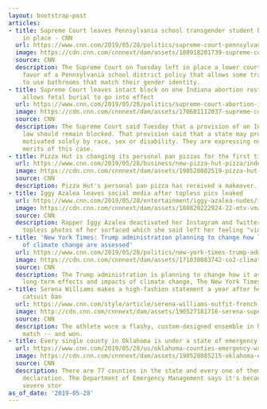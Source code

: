 ```yaml
---
layout: bootstrap-post
articles:
- title: Supreme Court leaves Pennsylvania school transgender student bathroom policy
    in place - CNN
  url: https://www.cnn.com/2019/05/28/politics/supreme-court-pennsylvania-school-transgender-student-bathroom-policy/index.html
  image: https://cdn.cnn.com/cnnnext/dam/assets/180918201739-supreme-court-building-super-tease.jpg
  source: CNN
  description: The Supreme Court on Tuesday left in place a lower court ruling in
    favor of a Pennsylvania school district policy that allows some transgender students
    to use bathrooms that match their gender identity.
- title: Supreme Court leaves intact block on one Indiana abortion restriction, but
    allows fetal burial to go into effect
  url: https://www.cnn.com/2019/05/28/politics/supreme-court-abortion-indiana/index.html
  image: https://cdn.cnn.com/cnnnext/dam/assets/170601112037-supreme-court-exterior-03-super-tease.jpg
  source: CNN
  description: The Supreme Court said Tuesday that a provision of an Indiana abortion
    law should remain blocked. That provision said that a state may prohibit abortions
    motivated solely by race, sex or disability. They are expressing no view on the
    merits of this case.
- title: Pizza Hut is changing its personal pan pizzas for the first time in 40 years
  url: https://www.cnn.com/2019/05/28/business/new-pizza-hut-pizza/index.html
  image: https://cdn.cnn.com/cnnnext/dam/assets/190528082519-pizza-hut-pan-relaunch-super-tease.jpg
  source: CNN
  description: Pizza Hut's personal pan pizza has received a makeover.
- title: Iggy Azalea leaves social media after topless pics leaked
  url: https://www.cnn.com/2019/05/28/entertainment/iggy-azalea-nudes/index.html
  image: https://cdn.cnn.com/cnnnext/dam/assets/180820222924-22-mtv-vma-0820-super-tease.jpg
  source: CNN
  description: Rapper Iggy Azalea deactivated her Instagram and Twitter accounts after
    topless photos of her surfaced which she said left her feeling "violated."
- title: 'New York Times: Trump administration planning to change how long-term effects
    of climate change are assessed'
  url: https://www.cnn.com/2019/05/28/politics/new-york-times-trump-administration-climate-change-report/index.html
  image: https://cdn.cnn.com/cnnnext/dam/assets/171030083742-co2-climate-change-super-tease.jpg
  source: CNN
  description: The Trump administration is planning to change how it assesses the
    long-term effects and impacts of climate change, The New York Times reported Monday.
- title: Serena Williams makes a high-fashion statement a year after her French Open
    catsuit ban
  url: https://www.cnn.com/style/article/serena-williams-outfit-french-open-trnd/index.html
  image: http://cdn.cnn.com/cnnnext/dam/assets/190527181716-serena-super-tease.jpg
  source: CNN
  description: The athlete wore a flashy, custom-designed ensemble in her opening
    match -- and won.
- title: Every single county in Oklahoma is under a state of emergency
  url: https://www.cnn.com/2019/05/28/us/oklahoma-counties-emergency-wxc-trnd/index.html
  image: https://cdn.cnn.com/cnnnext/dam/assets/190528085215-oklahoma-emergency-map-super-tease.jpg
  source: CNN
  description: There are 77 counties in the state and every one of them is under the
    declaration. The Department of Emergency Management says it's because of "flooding,
    severe stor
as_of_date: '2019-05-28'
---
```



